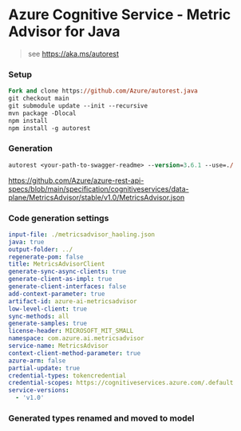 # Azure Cognitive Service - Metric Advisor for Java

> see https://aka.ms/autorest

### Setup
```ps
Fork and clone https://github.com/Azure/autorest.java
git checkout main
git submodule update --init --recursive
mvn package -Dlocal
npm install
npm install -g autorest
```

### Generation
```ps
autorest <your-path-to-swagger-readme> --version=3.6.1 --use=./
```

https://github.com/Azure/azure-rest-api-specs/blob/main/specification/cognitiveservices/data-plane/MetricsAdvisor/stable/v1.0/MetricsAdvisor.json

### Code generation settings
```yaml
input-file: ./metricsadvisor_haoling.json
java: true
output-folder: ../
regenerate-pom: false
title: MetricsAdvisorClient
generate-sync-async-clients: true
generate-client-as-impl: true
generate-client-interfaces: false
add-context-parameter: true
artifact-id: azure-ai-metricsadvisor
low-level-client: true
sync-methods: all
generate-samples: true
license-header: MICROSOFT_MIT_SMALL
namespace: com.azure.ai.metricsadvisor
service-name: MetricsAdvisor
context-client-method-parameter: true
azure-arm: false
partial-update: true
credential-types: tokencredential
credential-scopes: https://cognitiveservices.azure.com/.default
service-versions:
  - 'v1.0'
```
### Generated types renamed and moved to model
